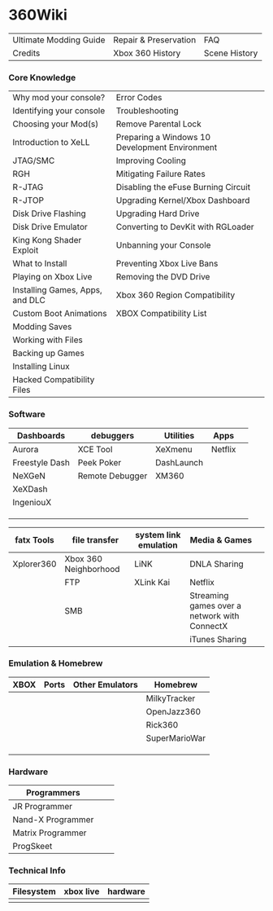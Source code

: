 # 360Wiki

|                        |                       |               |
| ---------------------- | --------------------- | ------------- |
| Ultimate Modding Guide | Repair & Preservation | FAQ           |
| Credits                | Xbox 360 History      | Scene History |

### Core Knowledge

|                                 |                                                |
| ------------------------------- | ---------------------------------------------- |
| Why mod your console?           | Error Codes                                    |
| Identifying your console        | Troubleshooting                                |
| Choosing your Mod(s)            | Remove Parental Lock                           |
| Introduction to XeLL            | Preparing a Windows 10 Development Environment |
| JTAG/SMC                        | Improving Cooling                              |
| RGH                             | Mitigating Failure Rates                       |
| R-JTAG                          | Disabling the eFuse Burning Circuit            |
| R-JTOP                          | Upgrading Kernel/Xbox Dashboard                |
| Disk Drive Flashing             | Upgrading Hard Drive                           |
| Disk Drive Emulator             | Converting to DevKit with RGLoader             |
| King Kong Shader Exploit        | Unbanning your Console                         |
| What to Install                 | Preventing Xbox Live Bans                      |
| Playing on Xbox Live            | Removing the DVD Drive                         |
| Installing Games, Apps, and DLC | Xbox 360 Region Compatibility                  |
| Custom Boot Animations          | XBOX Compatibility List                        |
| Modding Saves                   |                                                |
| Working with Files              |                                                |
| Backing up Games                |                                                |
| Installing Linux                |                                                |
| Hacked Compatibility Files      |                                                |

### Software

| Dashboards     | debuggers       | Utilities  | Apps    |      |
| -------------- | --------------- | ---------- | ------- | ---- |
| Aurora         | XCE Tool        | XeXmenu    | Netflix |      |
| Freestyle Dash | Peek Poker      | DashLaunch |         |      |
| NeXGeN         | Remote Debugger | XM360      |         |      |
| XeXDash        |                 |            |         |      |
| IngeniouX      |                 |            |         |      |
|                |                 |            |         |      |
|                |                 |            |         |      |
|                |                 |            |         |      |

| fatx Tools | file transfer         | system link emulation | Media & Games                                |      |
| ---------- | --------------------- | --------------------- | -------------------------------------------- | ---- |
| Xplorer360 | Xbox 360 Neighborhood | LiNK                  | DNLA Sharing                                 |      |
|            | FTP                   | XLink Kai             | Netflix                                      |      |
|            | SMB                   |                       | Streaming games over a network with ConnectX |      |
|            |                       |                       | iTunes Sharing                               |      |

### Emulation & Homebrew

| XBOX | Ports | Other Emulators | Homebrew      |
| ---- | ----- | --------------- | ------------- |
|      |       |                 | MilkyTracker  |
|      |       |                 | OpenJazz360   |
|      |       |                 | Rick360       |
|      |       |                 | SuperMarioWar |
|      |       |                 |               |
|      |       |                 |               |
|      |       |                 |               |

### Hardware

| Programmers       |      |      |
| ----------------- | ---- | ---- |
| JR Programmer     |      |      |
| Nand-X Programmer |      |      |
| Matrix Programmer |      |      |
| ProgSkeet         |      |      |



### Technical Info

| Filesystem | xbox live | hardware |
| ---------- | --------- | -------- |
|            |           |          |

